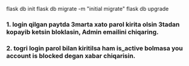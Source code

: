 flask db init
flask db migrate -m "initial migrate"
flask db upgrade

### 1. login qilgan paytda 3marta xato parol kirita olsin 3tadan kopayib ketsin bloklasin, Admin emailini chiqaring.
### 2. togri login parol bilan kiritilsa ham is_active bolmasa you account is blocked degan xabar chiqarisin.